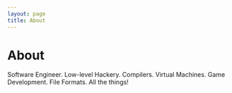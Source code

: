 ```yaml
---
layout: page
title: About
---
```

# About

Software Engineer.
Low-level Hackery.
Compilers.
Virtual Machines.
Game Development.
File Formats.
All the things!
